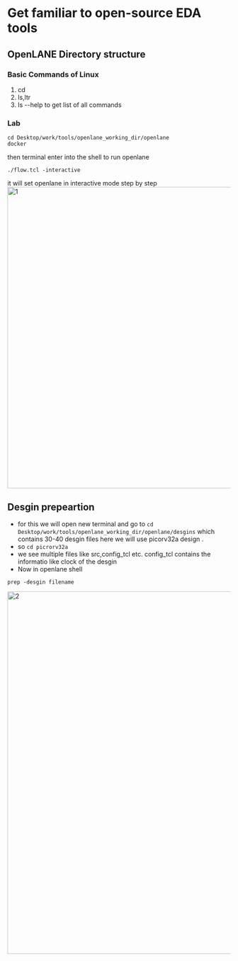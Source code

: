 # Get familiar to open-source EDA tools
##  OpenLANE Directory structure
### Basic Commands of Linux
1. cd
2. ls,ltr
3. ls --help   to get list of all  commands
### Lab
```
cd Desktop/work/tools/openlane_working_dir/openlane
docker 
```
then terminal enter into the shell to run openlane 
```
./flow.tcl -interactive
```
it will set openlane in interactive mode step by step
<img width="681" alt="1" src="https://github.com/navi2311/DIGITAL-VLSI-SOC-DESIGN-AND-PLANNING/assets/134842758/1e1e89fb-34ee-492e-a78d-25b7a9019236">
## Desgin prepeartion 
* for this we will open new terminal and go to `cd Desktop/work/tools/openlane_working_dir/openlane/desgins` which contains 30-40 desgin files here we will use picorv32a design .
* so `cd picrorv32a`
* we see multiple files like src,config_tcl etc. config_tcl contains the informatio like clock of the desgin
* Now in openlane shell
```
prep -desgin filename

```
<img width="819" alt="2" src="https://github.com/navi2311/DIGITAL-VLSI-SOC-DESIGN-AND-PLANNING/assets/134842758/732350a4-1901-4b1e-9c30-cb040cb55774">




